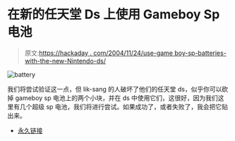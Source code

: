 # 在新的任天堂 Ds 上使用 Gameboy Sp 电池

> 原文:[https://hackaday . com/2004/11/24/use-game boy-sp-batteries-with-the-new-Nintendo-ds/](https://hackaday.com/2004/11/24/use-gameboy-sp-batteries-with-the-new-nintendo-ds/)

![battery](img/71357d52b1671593f6e9b039b02ee078.png)

我们将尝试验证这一点，但 lik-sang 的人破坏了他们的任天堂 ds，似乎你可以砍掉 gameboy sp 电池上的两个小块，并在 ds 中使用它们，这很好，因为我们这里有几个超级 sp 电池，我们将进行尝试。如果成功了，或者失败了，我会把它贴出来。

*   [永久链接](http://www.lik-sang.com/news.php?artc=3530)